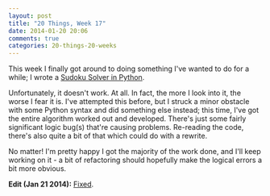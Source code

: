 ```yaml
---
layout: post
title: "20 Things, Week 17"
date: 2014-01-20 20:06
comments: true
categories: 20-things-20-weeks
---
```

This week I finally got around to doing something I've wanted to do for a while; I wrote a [Sudoku Solver in Python](https://github.com/adamsp/sudoku-solver).

Unfortunately, it doesn't work. At all. In fact, the more I look into it, the worse I fear it is. I've attempted this before, but I struck a minor obstacle with some Python syntax and did something else instead; this time, I've got the entire algorithm worked out and developed. There's just some fairly significant logic bug(s) that're causing problems. Re-reading the code, there's also quite a bit of that which could do with a rewrite.

No matter! I'm pretty happy I got the majority of the work done, and I'll keep working on it - a bit of refactoring should hopefully make the logical errors a bit more obvious.

**Edit (Jan 21 2014):** [Fixed](https://github.com/adamsp/sudoku-solver/commit/25ab39bbd69b57be2626876d447ea7a6eceb5797).